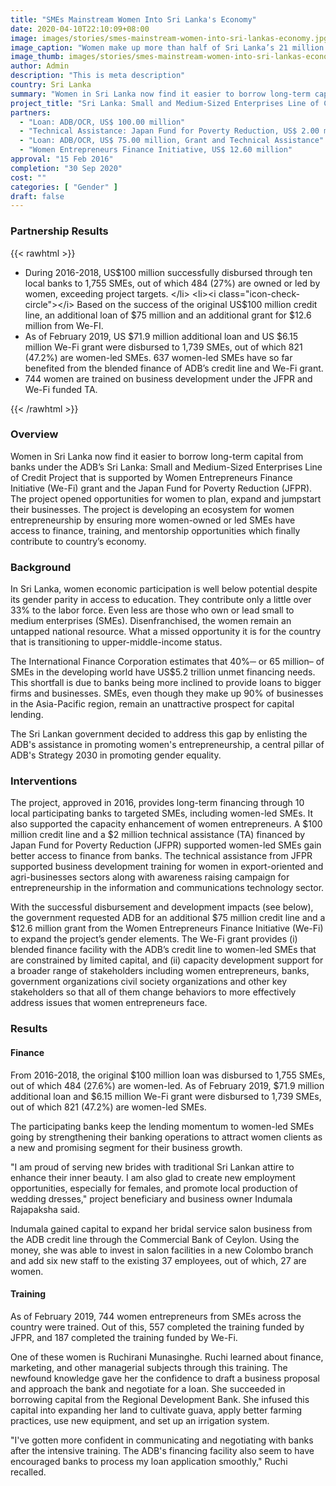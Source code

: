 ```yaml
---
title: "SMEs Mainstream Women Into Sri Lanka's Economy"
date: 2020-04-10T22:10:09+08:00
image: images/stories/smes-mainstream-women-into-sri-lankas-economy.jpg
image_caption: "Women make up more than half of Sri Lanka’s 21 million population. But only 33% are in the labor force. The government─ with ADB, We-Fi, and JFPR─ decided to bridge this economic participation gap by making it easier for women to obtain loans through the Small and Medium-Sized Enterprises Line of Credit Project. Today, more than US$100 million has been successfully lent to SME owners, 27% of whom are women, through local banks. Currently in its second phase, hundreds more are benefiting from the loan, and these enterprises already employ more than 4000 people."
image_thumb: images/stories/smes-mainstream-women-into-sri-lankas-economy-th.jpg
author: Admin
description: "This is meta description"
country: Sri Lanka
summary: "Women in Sri Lanka now find it easier to borrow long-term capital from banks under the ADB’s Sri Lanka: Small and Medium-Sized Enterprises Line of Credit Project that is supported by Women Entrepreneurs Finance Initiative (We-Fi) grant and the Japan Fund for Poverty Reduction (JFPR)."
project_title: "Sri Lanka: Small and Medium-Sized Enterprises Line of Credit Project"
partners: 
  - "Loan: ADB/OCR, US$ 100.00 million"
  - "Technical Assistance: Japan Fund for Poverty Reduction, US$ 2.00 million"
  - "Loan: ADB/OCR, US$ 75.00 million, Grant and Technical Assistance"
  - "Women Entrepreneurs Finance Initiative, US$ 12.60 million"
approval: "15 Feb 2016"
completion: "30 Sep 2020"
cost: ""
categories: [ "Gender​" ]
draft: false
---
```


### Partnership Results
{{< rawhtml >}}
    <ul class="dr-results">
	    <li><i class="icon-check-circle"></i> During 2016-2018, US$100 million successfully disbursed through ten local banks to 1,755 SMEs, out of which 484 (27%) are owned or led by women, exceeding project targets. </li>
        <li><i class="icon-check-circle"></i> Based on the success of the original US$100 million credit line, an additional loan of $75 million and an additional grant for $12.6 million from We-FI.</li>
        <li><i class="icon-check-circle"></i> As of February 2019, US $71.9 million additional loan and US $6.15 million We-Fi grant were disbursed to 1,739 SMEs, out of which 821 (47.2%) are women-led SMEs.  637 women-led SMEs have so far benefited from the blended finance of ADB’s credit line and We-Fi grant.</li>
        <li><i class="icon-check-circle"></i> 744 women are trained on business development under the JFPR and We-Fi funded TA. </li>
    </ul>
{{< /rawhtml >}}
### Overview
Women in Sri Lanka now find it easier to borrow long-term capital from banks under the ADB’s Sri Lanka: Small and Medium-Sized Enterprises Line of Credit Project that is supported by Women Entrepreneurs Finance Initiative (We-Fi) grant and the Japan Fund for Poverty Reduction (JFPR). The project opened opportunities for women to plan, expand and jumpstart their businesses.  The project is developing an ecosystem for women entrepreneurship by ensuring more women-owned or led SMEs have access to finance, training, and mentorship opportunities which finally contribute to country’s economy.

### Background
In Sri Lanka, women economic participation is well below potential despite its gender parity in access to education. They contribute only a little over 33% to the labor force. Even less are those who own or lead small to medium enterprises (SMEs). Disenfranchised, the women remain an untapped national resource. What a missed opportunity it is for the country that is transitioning to upper-middle-income status. 

The International Finance Corporation estimates that 40%─ or 65 million– of SMEs in the developing world have US$5.2 trillion unmet financing needs. This shortfall is due to banks being more inclined to provide loans to bigger firms and businesses. SMEs, even though they make up 90% of businesses in the Asia-Pacific region, remain an unattractive prospect for capital lending.

The Sri Lankan government decided to address this gap by enlisting the ADB's assistance in promoting women's entrepreneurship, a central pillar of ADB's Strategy 2030 in promoting gender equality.

### Interventions
The project, approved in 2016, provides long-term financing through 10 local participating banks to targeted SMEs, including women-led SMEs. It also supported the capacity enhancement of women entrepreneurs. A $100 million credit line and a $2 million technical assistance (TA) financed by Japan Fund for Poverty Reduction (JFPR) supported women-led SMEs gain better access to finance from banks. The technical assistance from JFPR supported business development training for women in export-oriented and agri-businesses sectors along with awareness raising campaign for entrepreneurship in the information and communications technology sector. 

With the successful disbursement and development impacts (see below), the government requested ADB for an additional $75 million credit line and a $12.6 million grant from the Women Entrepreneurs Finance Initiative (We-Fi) to expand the project’s gender elements. The We-Fi grant provides (i) blended finance facility with the ADB’s credit line to women-led SMEs that are constrained by limited capital, and (ii) capacity development support for a broader range of stakeholders including women entrepreneurs, banks, government organizations civil society organizations and other key stakeholders so that all of them change behaviors to more effectively address issues that women entrepreneurs face. 

### Results
#### Finance
From 2016-2018, the original $100 million loan was disbursed to 1,755 SMEs, out of which 484 (27.6%) are women-led. As of February 2019, $71.9 million additional loan and $6.15 million We-Fi grant were disbursed to 1,739 SMEs, out of which 821 (47.2%) are women-led SMEs.  

The participating banks keep the lending momentum to women-led SMEs going by strengthening their banking operations to attract women clients as a new and promising segment for their business growth.  

"I am proud of serving new brides with traditional Sri Lankan attire to enhance their inner beauty. I am also glad to create new employment opportunities, especially for females, and promote local production of wedding dresses," project beneficiary and business owner Indumala Rajapaksha said.

Indumala gained capital to expand her bridal service salon business from the ADB credit line through the Commercial Bank of Ceylon. Using the money, she was able to invest in salon facilities in a new Colombo branch and add six new staff to the existing 37 employees, out of which, 27 are women.

#### Training
As of February 2019, 744 women entrepreneurs from SMEs across the country were trained. Out of this, 557 completed the training funded by JFPR, and 187 completed the training funded by We-Fi.

One of these women is Ruchirani Munasinghe. Ruchi learned about finance, marketing, and other
managerial subjects through this training. The newfound knowledge gave her the confidence to draft a business proposal and approach the bank and negotiate for a loan. She succeeded in borrowing capital from the Regional Development Bank. She infused this capital into expanding her land to cultivate guava, apply better farming practices, use new equipment, and set up an irrigation system.

"I've gotten more confident in communicating and negotiating with banks after the intensive training. The ADB's financing facility also seem to have encouraged banks to process my loan application smoothly," Ruchi recalled.